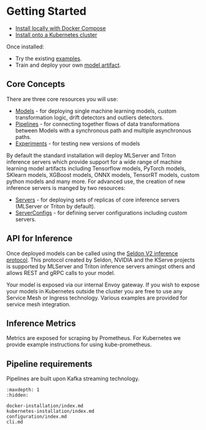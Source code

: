 # Getting Started


 * [Install locally with Docker Compose](./docker-installation/index.md)
 * [Install onto a Kubernetes cluster](./kubernetes-installation/index.md)

Once installed:

  * Try the existing [examples](../examples/index.md).
  * Train and deploy your own [model artifact](../models/inference-artifacts/index.html#saving-model-artifacts). 


## Core Concepts

There are three core resources you will use:

 * [Models](../models/index.md) - for deploying single machine learning models, custom transformation logic, drift detectors and outliers detectors.
 * [Pipelines](../pipelines/index.md) - for connecting together flows of data transformations between Models with a synchronous path and multiple asynchronous paths.
 * [Experiments](../experiments/index.md) - for testing new versions of models

By default the standard installation will deploy MLServer and Triton inference servers which provide support for a wide range of machine learning model artifacts including Tensorflow models, PyTorch models, SKlearn models, XGBoost models, ONNX models, TensorRT models, custom python models and many more. For advanced use, the creation of new inference servers is manged by two resources:

 * [Servers](../servers/index.md) - for deploying sets of replicas of core inference servers (MLServer or Triton by default).
 * [ServerConfigs](../kubernetes/resources/serverconfig/index.md) - for defining server configurations including custom servers.

## API for Inference

Once deployed models can be called using the [Seldon V2 inference protocol](../apis/inference/v2.md). This protocol created by Seldon, NVIDIA and the KServe projects is supported by MLServer and Triton inference servers amingst others and allows REST and gRPC calls to your model.

Your model is exposed via our internal Envoy gateway. If you wish to expose your models in Kubernetes outside the cluster you are free to use any Service Mesh or Ingress technology. Various examples are provided for service mesh integration.

## Inference Metrics

Metrics are exposed for scraping by Prometheus. For Kubernetes we provide example instructions for using kube-prometheus.

## Pipeline requirements

Pipelines are built upon Kafka streaming technology.


```{toctree}
:maxdepth: 1
:hidden:

docker-installation/index.md
kubernetes-installation/index.md
configuration/index.md
cli.md
```